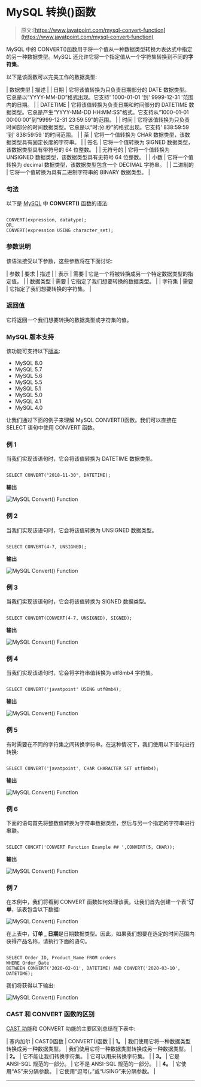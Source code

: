 # MySQL 转换()函数

> 原文:[https://www.javatpoint.com/mysql-convert-function](https://www.javatpoint.com/mysql-convert-function)

MySQL 中的 CONVERT()函数用于将一个值从一种数据类型转换为表达式中指定的另一种数据类型。MySQL 还允许它将一个指定值从一个字符集转换到不同的**字符集**。

以下是该函数可以完美工作的数据类型:

| 数据类型 | 描述 |
| 日期 | 它将该值转换为只负责日期部分的 DATE 数据类型。它总是以“YYYY-MM-DD”格式出现。它支持' 1000-01-01 '到' 9999-12-31 '范围内的日期。 |
| DATETIME | 它将该值转换为负责日期和时间部分的 DATETIME 数据类型。它总是产生“YYYY-MM-DD HH:MM:SS”格式。它支持从“1000-01-01 00:00:00”到“9999-12-31 23:59:59”的范围。 |
| 时间 | 它将该值转换为只负责时间部分的时间数据类型。它总是以“时:分:秒”的格式出现。它支持' 838:59:59 '到' 838:59:59 '的时间范围。 |
| 茶 | 它将一个值转换为 CHAR 数据类型，该数据类型具有固定长度的字符串。 |
| 签名 | 它将一个值转换为 SIGNED 数据类型，该数据类型具有带符号的 64 位整数。 |
| 无符号的 | 它将一个值转换为 UNSIGNED 数据类型，该数据类型具有无符号 64 位整数。 |
| 小数 | 它将一个值转换为 decimal 数据类型，该数据类型包含一个 DECIMAL 字符串。 |
| 二进制的 | 它将一个值转换为具有二进制字符串的 BINARY 数据类型。 |

### 句法

以下是 [MySQL](https://www.javatpoint.com/mysql-tutorial) 中 **CONVERT()** 函数的语法:

```

CONVERT(expression, datatype);
OR,
CONVERT(expression USING character_set);

```

### 参数说明

该语法接受以下参数，这些参数将在下面讨论:

| 参数 | 要求 | 描述 |
| 表示 | 需要 | 它是一个将被转换成另一个特定数据类型的指定值。 |
| 数据类型 | 需要 | 它指定了我们想要转换的数据类型。 |
| 字符集 | 需要 | 它指定了我们想要转换的字符集。 |

### 返回值

它将返回一个我们想要转换的数据类型或字符集的值。

### MySQL 版本支持

该功能可支持以下[版本](https://www.javatpoint.com/mysql-versions):

*   MySQL 8.0
*   MySQL 5.7
*   MySQL 5.6
*   MySQL 5.5
*   MySQL 5.1
*   MySQL 5.0
*   MySQL 4.1
*   MySQL 4.0

让我们通过下面的例子来理解 MySQL CONVERT()函数。我们可以直接在 SELECT 语句中使用 CONVERT 函数。

### 例 1

当我们实现该语句时，它会将该值转换为 DATETIME 数据类型。

```

SELECT CONVERT("2018-11-30", DATETIME);

```

**输出**

![MySQL Convert() Function](../Images/ebb595d52072398d3f0199cc71210db4.png)

### 例 2

当我们实现该语句时，它会将该值转换为 UNSIGNED 数据类型。

```

SELECT CONVERT(4-7, UNSIGNED);

```

**输出**

![MySQL Convert() Function](../Images/247204fc66a98d5b0b7f24b5e232cf99.png)

### 例 3

当我们实现该语句时，它会将该值转换为 SIGNED 数据类型。

```

SELECT CONVERT(CONVERT(4-7, UNSIGNED), SIGNED);

```

**输出**

![MySQL Convert() Function](../Images/0fda4a1ad3458b73fb548d4e983c26c8.png)

### 例 4

当我们实现该语句时，它会将字符串值转换为 utf8mb4 字符集。

```

SELECT CONVERT('javatpoint' USING utf8mb4);

```

**输出**

![MySQL Convert() Function](../Images/33cb45d50d7ba411a7f5d4f3d878ec7f.png)

### 例 5

有时需要在不同的字符集之间转换字符串。在这种情况下，我们使用以下语句进行转换:

```

SELECT CONVERT('javatpoint', CHAR CHARACTER SET utf8mb4);

```

**输出**

![MySQL Convert() Function](../Images/8b5df3a48491edea7dfe19f8690d18d6.png)

### 例 6

下面的语句首先将整数值转换为字符串数据类型，然后与另一个指定的字符串进行串联。

```

SELECT CONCAT('CONVERT Function Example ## ',CONVERT(5, CHAR));

```

**输出**

![MySQL Convert() Function](../Images/b02344d9e7d79de74009707ab1e647a7.png)

### 例 7

在本例中，我们将看到 CONVERT 函数如何处理该表。让我们首先创建一个表“**订单**，该表包含以下数据:

![MySQL Convert() Function](../Images/b6d9fc2b628c8e54cd84984705951abd.png)

在上表中，**订单 _ 日期**是日期数据类型。因此，如果我们想要在选定的时间范围内获得产品名称，请执行下面的语句。

```

SELECT Order_ID, Product_Name FROM orders 
WHERE Order_Date 
BETWEEN CONVERT('2020-02-01', DATETIME) AND CONVERT('2020-03-10', DATETIME);

```

我们将获得以下输出:

![MySQL Convert() Function](../Images/b82e4cadcdb92676587a2ecee45b1488.png)

### CAST 和 CONVERT 函数的区别

[CAST 功能](https://www.javatpoint.com/mysql-cast-function)和 CONVERT 功能的主要区别总结在下表中:

| 塞内加尔 | CAST()函数 | CONVERT()函数 |
| **1。** | 我们使用它将一种数据类型转换成另一种数据类型。 | 我们使用它将一种数据类型转换成另一种数据类型。 |
| **2。** | 它不能让我们转换字符集。 | 它可以用来转换字符集。 |
| **3。** | 它是 ANSI-SQL 规范的一部分。 | 它不是 ANSI-SQL 规范的一部分。 |
| **4。** | 它使用“AS”来分隔参数。 | 它使用“逗号(，”或“USING”来分隔参数。 |

* * *